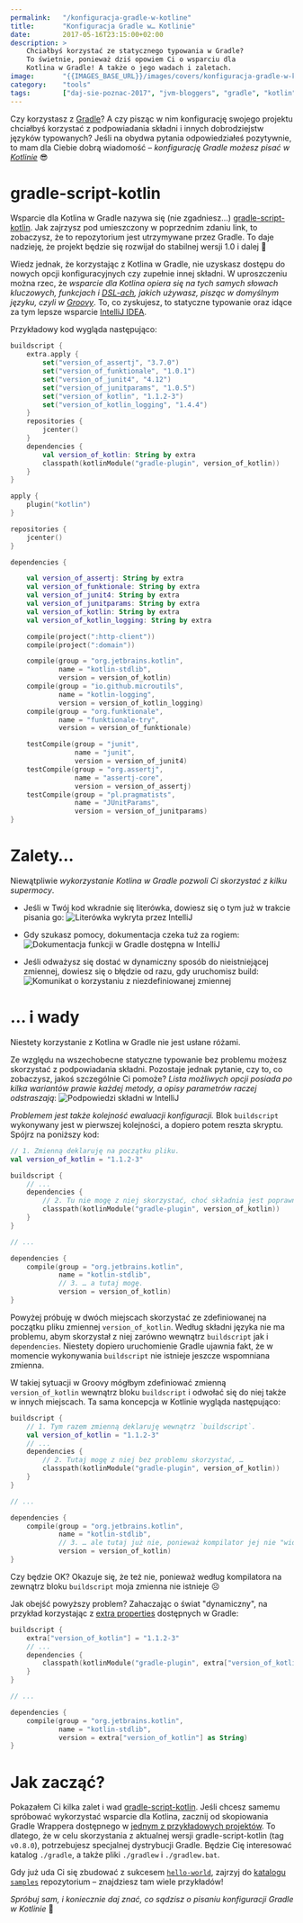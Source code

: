 ```yaml
---
permalink:   "/konfiguracja-gradle-w-kotline"
title:       "Konfiguracja Gradle w… Kotlinie"
date:        2017-05-16T23:15:00+02:00
description: >
    Chciałbyś korzystać ze statycznego typowania w Gradle?
    To świetnie, ponieważ dziś opowiem Ci o wsparciu dla 
    Kotlina w Gradle! A także o jego wadach i zaletach.
image:       "{{IMAGES_BASE_URL}}/images/covers/konfiguracja-gradle-w-kotline.png"
category:    "tools"
tags:        ["daj-sie-poznac-2017", "jvm-bloggers", "gradle", "kotlin", "intellij-idea"]
---
```


Czy korzystasz z [Gradle](https://gradle.org/)?
A czy pisząc w nim konfigurację swojego projektu chciałbyś korzystać
z podpowiadania składni i innych dobrodziejstw języków typowanych? 
Jeśli na obydwa pytania odpowiedziałeś pozytywnie, to mam dla Ciebie 
dobrą wiadomość – *konfigurację Gradle możesz pisać w
[Kotlinie](https://kotlinlang.org/)* 😎

# gradle-script-kotlin

Wsparcie dla Kotlina w Gradle nazywa się (nie zgadniesz…)
[gradle-script-kotlin](https://github.com/gradle/gradle-script-kotlin).
Jak zajrzysz pod umieszczony w poprzednim zdaniu link, to zobaczysz,
że to repozytorium jest utrzymywane przez Gradle. To daje nadzieję,
że projekt będzie się rozwijał do stabilnej wersji 1.0 i dalej 🙂

Wiedz jednak, że korzystając z Kotlina w Gradle, nie uzyskasz dostępu
do nowych opcji konfiguracyjnych czy zupełnie innej składni.
W uproszczeniu można rzec, że *wsparcie dla Kotlina opiera się na
tych samych słowach kluczowych, funkcjach i
[DSL-ach](https://en.wikipedia.org/wiki/Domain-specific_language),
jakich używasz, pisząc w domyślnym języku, czyli w 
[Groovy](http://groovy-lang.org/)*. To, co zyskujesz, to statyczne 
typowanie oraz idące za tym lepsze wsparcie
[IntelliJ IDEA](https://www.jetbrains.com/idea).

Przykładowy kod wygląda następująco:
```kotlin
buildscript {
    extra.apply {
        set("version_of_assertj", "3.7.0")
        set("version_of_funktionale", "1.0.1")
        set("version_of_junit4", "4.12")
        set("version_of_junitparams", "1.0.5")
        set("version_of_kotlin", "1.1.2-3")
        set("version_of_kotlin_logging", "1.4.4")
    }
    repositories {
        jcenter()
    }
    dependencies {
        val version_of_kotlin: String by extra
        classpath(kotlinModule("gradle-plugin", version_of_kotlin))
    }
}

apply {
    plugin("kotlin")
}

repositories {
    jcenter()
}

dependencies {

    val version_of_assertj: String by extra
    val version_of_funktionale: String by extra
    val version_of_junit4: String by extra
    val version_of_junitparams: String by extra
    val version_of_kotlin: String by extra
    val version_of_kotlin_logging: String by extra

    compile(project(":http-client"))
    compile(project(":domain"))

    compile(group = "org.jetbrains.kotlin",
            name = "kotlin-stdlib",
            version = version_of_kotlin)
    compile(group = "io.github.microutils",
            name = "kotlin-logging",
            version = version_of_kotlin_logging)
    compile(group = "org.funktionale",
            name = "funktionale-try",
            version = version_of_funktionale)

    testCompile(group = "junit",
                name = "junit",
                version = version_of_junit4)
    testCompile(group = "org.assertj",
                name = "assertj-core",
                version = version_of_assertj)
    testCompile(group = "pl.pragmatists",
                name = "JUnitParams",
                version = version_of_junitparams)
}
```

# Zalety…

Niewątpliwie *wykorzystanie Kotlina w Gradle pozwoli Ci skorzystać
z kilku supermocy*.

* Jeśli w Twój kod wkradnie się literówka, dowiesz się o tym już w trakcie
  pisania go:
  ![Literówka wykryta przez IntelliJ]( {{IMAGES_BASE_URL}}/images/content/konfiguracja-gradle-w-kotline/unresolved-reference-error.png )
  
* Gdy szukasz pomocy, dokumentacja czeka tuż za rogiem:
  ![Dokumentacja funkcji w Gradle dostępna w IntelliJ]( {{IMAGES_BASE_URL}}/images/content/konfiguracja-gradle-w-kotline/gradle-documentation.png )
  
* Jeśli odważysz się dostać w dynamiczny sposób do nieistniejącej 
  zmiennej, dowiesz się o błędzie od razu, gdy uruchomisz build:
  ![Komunikat o korzystaniu z niezdefiniowanej zmiennej]( {{IMAGES_BASE_URL}}/images/content/konfiguracja-gradle-w-kotline/undefined-property.png )
  
# … i wady

Niestety korzystanie z Kotlina w Gradle nie jest usłane różami.

Ze względu na wszechobecne statyczne typowanie bez problemu możesz
skorzystać z podpowiadania składni. Pozostaje jednak pytanie, czy
to, co zobaczysz, jakoś szczególnie Ci pomoże? *Lista możliwych opcji 
posiada po kilka wariantów prawie każdej metody, a opisy parametrów 
raczej odstraszają*: 
![Podpowiedzi składni w IntelliJ]( {{IMAGES_BASE_URL}}/images/content/konfiguracja-gradle-w-kotline/autocompletion.png )

*Problemem jest także kolejność ewaluacji konfiguracji.* Blok `buildscript`
wykonywany jest w pierwszej kolejności, a dopiero potem reszta skryptu.
Spójrz na poniższy kod:
```kotlin
// 1. Zmienną deklaruję na początku pliku.
val version_of_kotlin = "1.1.2-3"

buildscript {
    // ...
    dependencies {
        // 2. Tu nie mogę z niej skorzystać, choć składnia jest poprawna, …
        classpath(kotlinModule("gradle-plugin", version_of_kotlin))
    }
}

// ...

dependencies {
    compile(group = "org.jetbrains.kotlin",
            name = "kotlin-stdlib",
            // 3. … a tutaj mogę.
            version = version_of_kotlin)
}
```
Powyżej próbuję w dwóch miejscach skorzystać ze zdefiniowanej na początku
pliku zmiennej `version_of_kotlin`. Według składni języka nie ma problemu,
abym skorzystał z niej zarówno wewnątrz `buildscript` jak i `dependencies`.
Niestety dopiero uruchomienie Gradle ujawnia fakt, że w momencie
wykonywania `buildscript` nie istnieje jeszcze wspomniana zmienna.

W takiej sytuacji w Groovy mógłbym zdefiniować zmienną `version_of_kotlin`
wewnątrz bloku `buildscript` i odwołać się do niej także w innych miejscach.
Ta sama koncepcja w Kotlinie wygląda następująco:
```kotlin
buildscript {
    // 1. Tym razem zmienną deklaruję wewnątrz `buildscript`.
    val version_of_kotlin = "1.1.2-3"
    // ...
    dependencies {
        // 2. Tutaj mogę z niej bez problemu skorzystać, …
        classpath(kotlinModule("gradle-plugin", version_of_kotlin))
    }
}

// ...

dependencies {
    compile(group = "org.jetbrains.kotlin",
            name = "kotlin-stdlib",
            // 3. … ale tutaj już nie, ponieważ kompilator jej nie "widzi".
            version = version_of_kotlin)
}
```
Czy będzie OK? Okazuje się, że też nie, ponieważ według kompilatora
na zewnątrz bloku `buildscript` moja zmienna nie istnieje ☹️

Jak obejść powyższy problem? Zahaczając o świat "dynamiczny", na przykład
korzystając z [extra properties](https://docs.gradle.org/current/dsl/org.gradle.api.plugins.ExtraPropertiesExtension.html)
dostępnych w Gradle:
```kotlin
buildscript {
    extra["version_of_kotlin"] = "1.1.2-3"
    // ...
    dependencies {
        classpath(kotlinModule("gradle-plugin", extra["version_of_kotlin"] as String))
    }
}

// ...

dependencies {
    compile(group = "org.jetbrains.kotlin",
            name = "kotlin-stdlib",
            version = extra["version_of_kotlin"] as String)
}
```

# Jak zacząć?

Pokazałem Ci kilka zalet i wad [gradle-script-kotlin](https://github.com/gradle/gradle-script-kotlin).
Jeśli chcesz samemu spróbować wykorzystać wsparcie dla Kotlina,
zacznij od skopiowania Gradle Wrappera dostępnego w [jednym
z przykładowych projektów](https://github.com/gradle/gradle-script-kotlin/tree/v0.8.0/samples/hello-world). 
To dlatego, że w celu skorzystania z aktualnej wersji gradle-script-kotlin 
(tag `v0.8.0`), potrzebujesz specjalnej dystrybucji Gradle. Będzie Cię 
interesować katalog `./gradle`, a także pliki `./gradlew` i `./gradlew.bat`.

Gdy już uda Ci się zbudować z sukcesem
[`hello-world`](https://github.com/gradle/gradle-script-kotlin/tree/v0.8.0/samples/hello-world),
zajrzyj do
[katalogu `samples`](https://github.com/gradle/gradle-script-kotlin/tree/v0.8.0/samples)
repozytorium – znajdziesz tam wiele przykładów! 

*Spróbuj sam, i koniecznie daj znać, co sądzisz o pisaniu konfiguracji 
Gradle w Kotlinie* 🙂
